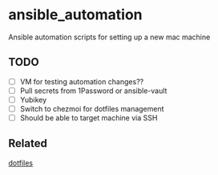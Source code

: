 # ansible_automation
Ansible automation scripts for setting up a new mac machine

## TODO

- [ ] VM for testing automation changes??
- [ ] Pull secrets from 1Password or ansible-vault
- [ ] Yubikey
- [ ] Switch to chezmoi for dotfiles management
- [ ] Should be able to target machine via SSH

## Related

[dotfiles](github.com/saikrishnamohan7/dotfiles)